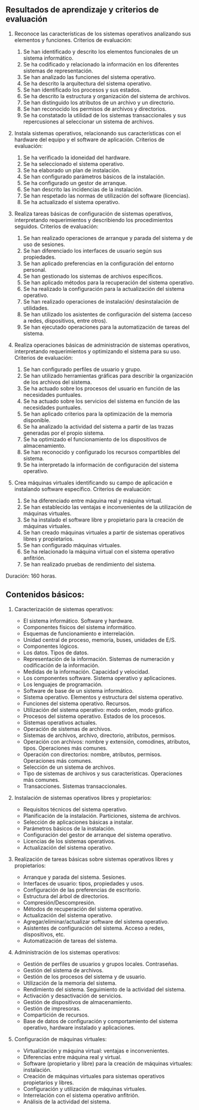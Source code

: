 ## Resultados de aprendizaje y criterios de evaluación

1. Reconoce las características de los sistemas operativos analizando sus elementos y funciones. Criterios de evaluación:
    1. Se han identificado y descrito los elementos funcionales de un sistema informático.
    2. Se ha codificado y relacionado la información en los diferentes sistemas de representación.
    3. Se han analizado las funciones del sistema operativo.
    4. Se ha descrito la arquitectura del sistema operativo.
    5. Se han identificado los procesos y sus estados.
    6. Se ha descrito la estructura y organización del sistema de archivos.
    7. Se han distinguido los atributos de un archivo y un directorio.
    8. Se han reconocido los permisos de archivos y directorios.
    9. Se ha constatado la utilidad de los sistemas transaccionales y sus repercusiones al seleccionar un sistema de archivos.

2. Instala sistemas operativos, relacionando sus características con el hardware del equipo y el software de aplicación. Criterios de evaluación:
    1. Se ha verificado la idoneidad del hardware.
    2. Se ha seleccionado el sistema operativo.
    3. Se ha elaborado un plan de instalación.
    4. Se han configurado parámetros básicos de la instalación.
    5. Se ha configurado un gestor de arranque.
    6. Se han descrito las incidencias de la instalación.
    7. Se han respetado las normas de utilización del software (licencias).
    8. Se ha actualizado el sistema operativo.

3. Realiza tareas básicas de configuración de sistemas operativos, interpretando requerimientos y describiendo los procedimientos seguidos. Criterios de evaluación:
    1. Se han realizado operaciones de arranque y parada del sistema y de uso de sesiones.
    2. Se han diferenciado los interfaces de usuario según sus propiedades.
    3. Se han aplicado preferencias en la configuración del entorno personal.
    4. Se han gestionado los sistemas de archivos específicos.
    5. Se han aplicado métodos para la recuperación del sistema operativo.
    6. Se ha realizado la configuración para la actualización del sistema operativo.
    7. Se han realizado operaciones de instalación/ desinstalación de utilidades.
    8. Se han utilizado los asistentes de configuración del sistema (acceso a redes, dispositivos, entre otros).
    9. Se han ejecutado operaciones para la automatización de tareas del sistema.

4. Realiza operaciones básicas de administración de sistemas operativos, interpretando requerimientos y optimizando el sistema para su uso. Criterios de evaluación:
    1. Se han configurado perfiles de usuario y grupo.
    2. Se han utilizado herramientas gráficas para describir la organización de los archivos del sistema.
    3. Se ha actuado sobre los procesos del usuario en función de las necesidades puntuales.
    4. Se ha actuado sobre los servicios del sistema en función de las necesidades puntuales.
    5. Se han aplicado criterios para la optimización de la memoria disponible.
    6. Se ha analizado la actividad del sistema a partir de las trazas generadas por el propio sistema.
    7. Se ha optimizado el funcionamiento de los dispositivos de almacenamiento.
    8. Se han reconocido y configurado los recursos compartibles del sistema.
    9. Se ha interpretado la información de configuración del sistema operativo.

5. Crea máquinas virtuales identificando su campo de aplicación e instalando software específico. Criterios de evaluación:
    1. Se ha diferenciado entre máquina real y máquina virtual.
    2. Se han establecido las ventajas e inconvenientes de la utilización de máquinas virtuales.
    3. Se ha instalado el software libre y propietario para la creación de máquinas virtuales.
    4. Se han creado máquinas virtuales a partir de sistemas operativos libres y propietarios.
    5. Se han configurado máquinas virtuales.
    6. Se ha relacionado la máquina virtual con el sistema operativo anfitrión.
    7. Se han realizado pruebas de rendimiento del sistema.

Duración: 160 horas.

## Contenidos básicos:

1. Caracterización de sistemas operativos:
    - El sistema informático. Software y hardware.
    - Componentes físicos del sistema informático.
    - Esquemas de funcionamiento e interrelación.
    - Unidad central de proceso, memoria, buses, unidades de E/S.
    - Componentes lógicos.
    - Los datos. Tipos de datos.
    - Representación de la información. Sistemas de numeración y codificación de la información.
    - Medidas de la información. Capacidad y velocidad.
    - Los componentes software. Sistema operativo y aplicaciones.
    - Los lenguajes de programación.
    - Software de base de un sistema informático.
    - Sistema operativo. Elementos y estructura del sistema operativo.
    - Funciones del sistema operativo. Recursos.
    - Utilización del sistema operativo: modo orden, modo gráfico.
    - Procesos del sistema operativo. Estados de los procesos.
    - Sistemas operativos actuales.
    - Operación de sistemas de archivos.
    - Sistemas de archivos, archivo, directorio, atributos, permisos.
    - Operación con archivos: nombre y extensión, comodines, atributos, tipos. Operaciones más comunes.
    - Operación con directorios: nombre, atributos, permisos. Operaciones más comunes.
    - Selección de un sistema de archivos.
    - Tipo de sistemas de archivos y sus características. Operaciones más comunes.
    - Transacciones. Sistemas transaccionales.

2. Instalación de sistemas operativos libres y propietarios:
    - Requisitos técnicos del sistema operativo.
    - Planificación de la instalación. Particiones, sistema de archivos.
    - Selección de aplicaciones básicas a instalar.
    - Parámetros básicos de la instalación.
    - Configuración del gestor de arranque del sistema operativo.
    - Licencias de los sistemas operativos.
    - Actualización del sistema operativo.

3. Realización de tareas básicas sobre sistemas operativos libres y propietarios:
    - Arranque y parada del sistema. Sesiones.
    - Interfaces de usuario: tipos, propiedades y usos.
    - Configuración de las preferencias de escritorio.
    - Estructura del árbol de directorios.
    - Compresión/Descompresión.
    - Métodos de recuperación del sistema operativo.
    - Actualización del sistema operativo.
    - Agregar/eliminar/actualizar software del sistema operativo.
    - Asistentes de configuración del sistema. Acceso a redes, dispositivos, etc.
    - Automatización de tareas del sistema.

4. Administración de los sistemas operativos:
    - Gestión de perfiles de usuarios y grupos locales. Contraseñas.
    - Gestión del sistema de archivos.
    - Gestión de los procesos del sistema y de usuario.
    - Utilización de la memoria del sistema.
    - Rendimiento del sistema. Seguimiento de la actividad del sistema.
    - Activación y desactivación de servicios.
    - Gestión de dispositivos de almacenamiento.
    - Gestión de impresoras.
    - Compartición de recursos.
    - Base de datos de configuración y comportamiento del sistema operativo, hardware instalado y aplicaciones.

5. Configuración de máquinas virtuales:
    - Virtualización y máquina virtual: ventajas e inconvenientes.
    - Diferencias entre máquina real y virtual.
    - Software (propietario y libre) para la creación de máquinas virtuales: instalación.
    - Creación de máquinas virtuales para sistemas operativos propietarios y libres.
    - Configuración y utilización de máquinas virtuales.
    - Interrelación con el sistema operativo anfitrión.
    - Análisis de la actividad del sistema.
